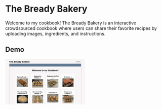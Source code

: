 # The Bready Bakery

Welcome to my cookbook! The Bready Bakery is an interactive crowdsourced cookbook
where users can share their favorite recipes by uploading images, ingredients,
and instructions.

## Demo

[<img src="/public/images/thumbnail.png" width="50%">](https://youtu.be/a2P2-2X2O0Y "Cookbook Demo")
